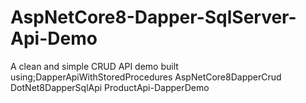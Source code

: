 # AspNetCore8-Dapper-SqlServer-Api-Demo
A clean and simple CRUD API demo built using;DapperApiWithStoredProcedures  AspNetCore8DapperCrud  DotNet8DapperSqlApi  ProductApi-DapperDemo
